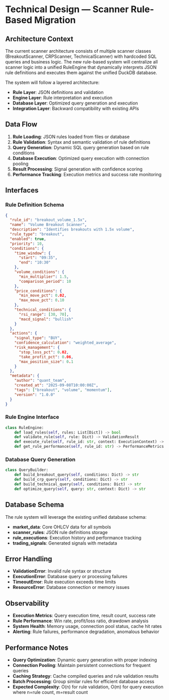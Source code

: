 # Technical Design — Scanner Rule-Based Migration

## Architecture Context
The current scanner architecture consists of multiple scanner classes (BreakoutScanner, CRPScanner, TechnicalScanner) with hardcoded SQL queries and business logic. The new rule-based system will centralize all scanner logic into a unified RuleEngine that dynamically interprets JSON rule definitions and executes them against the unified DuckDB database.

The system will follow a layered architecture:
- **Rule Layer**: JSON definitions and validation
- **Engine Layer**: Rule interpretation and execution
- **Database Layer**: Optimized query generation and execution
- **Integration Layer**: Backward compatibility with existing APIs

## Data Flow
1. **Rule Loading**: JSON rules loaded from files or database
2. **Rule Validation**: Syntax and semantic validation of rule definitions
3. **Query Generation**: Dynamic SQL query generation based on rule conditions
4. **Database Execution**: Optimized query execution with connection pooling
5. **Result Processing**: Signal generation with confidence scoring
6. **Performance Tracking**: Execution metrics and success rate monitoring

## Interfaces

### Rule Definition Schema
```json
{
  "rule_id": "breakout_volume_1.5x",
  "name": "Volume Breakout Scanner",
  "description": "Identifies breakouts with 1.5x volume",
  "rule_type": "breakout",
  "enabled": true,
  "priority": 10,
  "conditions": {
    "time_window": {
      "start": "09:35",
      "end": "10:30"
    },
    "volume_conditions": {
      "min_multiplier": 1.5,
      "comparison_period": 10
    },
    "price_conditions": {
      "min_move_pct": 0.02,
      "max_move_pct": 0.10
    },
    "technical_conditions": {
      "rsi_range": [30, 70],
      "macd_signal": "bullish"
    }
  },
  "actions": {
    "signal_type": "BUY",
    "confidence_calculation": "weighted_average",
    "risk_management": {
      "stop_loss_pct": 0.02,
      "take_profit_pct": 0.06,
      "max_position_size": 0.1
    }
  },
  "metadata": {
    "author": "quant_team",
    "created_at": "2025-09-08T10:00:00Z",
    "tags": ["breakout", "volume", "momentum"],
    "version": "1.0.0"
  }
}
```

### Rule Engine Interface
```python
class RuleEngine:
    def load_rules(self, rules: List[Dict]) -> bool
    def validate_rule(self, rule: Dict) -> ValidationResult
    def execute_rule(self, rule_id: str, context: ExecutionContext) -> List[TradingSignal]
    def get_rule_performance(self, rule_id: str) -> PerformanceMetrics
```

### Database Query Generation
```python
class QueryBuilder:
    def build_breakout_query(self, conditions: Dict) -> str
    def build_crp_query(self, conditions: Dict) -> str
    def build_technical_query(self, conditions: Dict) -> str
    def optimize_query(self, query: str, context: Dict) -> str
```

## Database Schema
The rule system will leverage the existing unified database schema:

- **market_data**: Core OHLCV data for all symbols
- **scanner_rules**: JSON rule definitions storage
- **rule_executions**: Execution history and performance tracking
- **trading_signals**: Generated signals with metadata

## Error Handling
- **ValidationError**: Invalid rule syntax or structure
- **ExecutionError**: Database query or processing failures
- **TimeoutError**: Rule execution exceeds time limits
- **ResourceError**: Database connection or memory issues

## Observability
- **Execution Metrics**: Query execution time, result count, success rate
- **Rule Performance**: Win rate, profit/loss ratio, drawdown analysis
- **System Health**: Memory usage, connection pool status, cache hit rates
- **Alerting**: Rule failures, performance degradation, anomalous behavior

## Performance Notes
- **Query Optimization**: Dynamic query generation with proper indexing
- **Connection Pooling**: Maintain persistent connections for frequent queries
- **Caching Strategy**: Cache compiled queries and rule validation results
- **Batch Processing**: Group similar rules for efficient database access
- **Expected Complexity**: O(n) for rule validation, O(m) for query execution where n=rule count, m=result count
